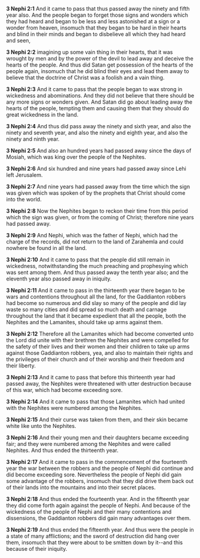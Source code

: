 **3 Nephi 2:1** And it came to pass that thus passed away the ninety and fifth year also. And the people began to forget those signs and wonders which they had heard and began to be less and less astonished at a sign or a wonder from heaven, insomuch that they began to be hard in their hearts and blind in their minds and began to disbelieve all which they had heard and seen,

**3 Nephi 2:2** imagining up some vain thing in their hearts, that it was wrought by men and by the power of the devil to lead away and deceive the hearts of the people. And thus did Satan get possession of the hearts of the people again, insomuch that he did blind their eyes and lead them away to believe that the doctrine of Christ was a foolish and a vain thing.

**3 Nephi 2:3** And it came to pass that the people began to wax strong in wickedness and abominations. And they did not believe that there should be any more signs or wonders given. And Satan did go about leading away the hearts of the people, tempting them and causing them that they should do great wickedness in the land.

**3 Nephi 2:4** And thus did pass away the ninety and sixth year, and also the ninety and seventh year, and also the ninety and eighth year, and also the ninety and ninth year.

**3 Nephi 2:5** And also an hundred years had passed away since the days of Mosiah, which was king over the people of the Nephites.

**3 Nephi 2:6** And six hundred and nine years had passed away since Lehi left Jerusalem.

**3 Nephi 2:7** And nine years had passed away from the time which the sign was given which was spoken of by the prophets that Christ should come into the world.

**3 Nephi 2:8** Now the Nephites began to reckon their time from this period which the sign was given, or from the coming of Christ; therefore nine years had passed away.

**3 Nephi 2:9** And Nephi, which was the father of Nephi, which had the charge of the records, did not return to the land of Zarahemla and could nowhere be found in all the land.

**3 Nephi 2:10** And it came to pass that the people did still remain in wickedness, notwithstanding the much preaching and prophesying which was sent among them. And thus passed away the tenth year also; and the eleventh year also passed away in iniquity.

**3 Nephi 2:11** And it came to pass in the thirteenth year there began to be wars and contentions throughout all the land, for the Gaddianton robbers had become so numerous and did slay so many of the people and did lay waste so many cities and did spread so much death and carnage throughout the land that it became expedient that all the people, both the Nephites and the Lamanites, should take up arms against them.

**3 Nephi 2:12** Therefore all the Lamanites which had become converted unto the Lord did unite with their brethren the Nephites and were compelled for the safety of their lives and their women and their children to take up arms against those Gaddianton robbers, yea, and also to maintain their rights and the privileges of their church and of their worship and their freedom and their liberty.

**3 Nephi 2:13** And it came to pass that before this thirteenth year had passed away, the Nephites were threatened with utter destruction because of this war, which had become exceeding sore.

**3 Nephi 2:14** And it came to pass that those Lamanites which had united with the Nephites were numbered among the Nephites.

**3 Nephi 2:15** And their curse was taken from them, and their skin became white like unto the Nephites.

**3 Nephi 2:16** And their young men and their daughters became exceeding fair; and they were numbered among the Nephites and were called Nephites. And thus ended the thirteenth year.

**3 Nephi 2:17** And it came to pass in the commencement of the fourteenth year the war between the robbers and the people of Nephi did continue and did become exceeding sore. Nevertheless the people of Nephi did gain some advantage of the robbers, insomuch that they did drive them back out of their lands into the mountains and into their secret places.

**3 Nephi 2:18** And thus ended the fourteenth year. And in the fifteenth year they did come forth again against the people of Nephi. And because of the wickedness of the people of Nephi and their many contentions and dissensions, the Gaddianton robbers did gain many advantages over them.

**3 Nephi 2:19** And thus ended the fifteenth year. And thus were the people in a state of many afflictions; and the sword of destruction did hang over them, insomuch that they were about to be smitten down by it--and this because of their iniquity.

